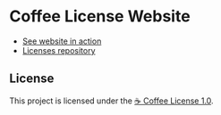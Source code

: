 # Coffee License Website

- [See website in action](https://coffee-license.org)  
- [Licenses repository](https://github.com/coffee-license/license)

## License

This project is licensed under the [☕ Coffee License 1.0](https://coffee-license.org/v1.0).
